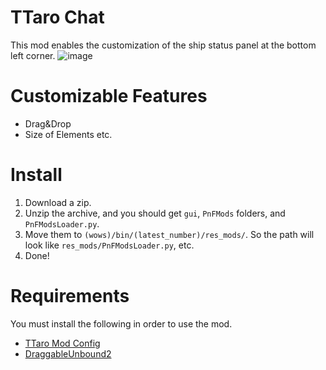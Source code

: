 # TTaro Chat
This mod enables the customization of the ship status panel at the bottom left corner.
![image](https://github.com/user-attachments/assets/b7e1efcb-3d21-412d-a120-a0db29521c9d)

# Customizable Features
- Drag&Drop
- Size of Elements
etc.

# Install
1. Download a zip.
2. Unzip the archive, and you should get `gui`, `PnFMods` folders, and `PnFModsLoader.py`.
3. Move them to `(wows)/bin/(latest_number)/res_mods/`. So the path will look like `res_mods/PnFModsLoader.py`, etc.
4. Done!

# Requirements
You must install the following in order to use the mod.
- [TTaro Mod Config](../../../TTaroModConfig)
- [DraggableUnbound2](../../../DraggableUnbound2)
